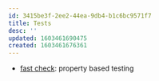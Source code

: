 ```yaml
---
id: 3415be3f-2ee2-44ea-9db4-b1c6bc9571f7
title: Tests
desc: ''
updated: 1603461690475
created: 1603461676361
---
```



- [fast check](https://nodejs.libhunt.com/fast-check-alternatives): property based testing